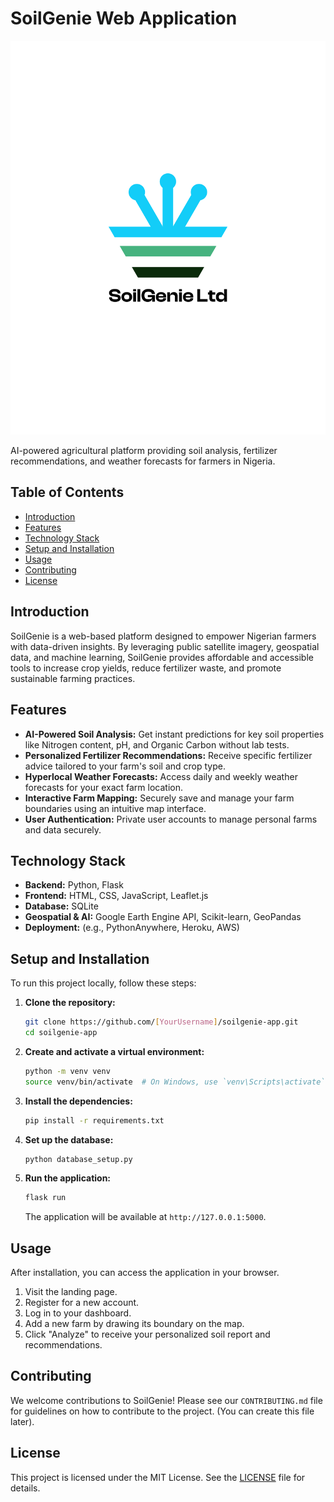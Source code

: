# SoilGenie Web Application

![SoilGenie Logo](static/images/logo.png) <!-- Add your logo here -->

AI-powered agricultural platform providing soil analysis, fertilizer recommendations, and weather forecasts for farmers in Nigeria.

## Table of Contents

- [Introduction](#introduction)
- [Features](#features)
- [Technology Stack](#technology-stack)
- [Setup and Installation](#setup-and-installation)
- [Usage](#usage)
- [Contributing](#contributing)
- [License](#license)

## Introduction

SoilGenie is a web-based platform designed to empower Nigerian farmers with data-driven insights. By leveraging public satellite imagery, geospatial data, and machine learning, SoilGenie provides affordable and accessible tools to increase crop yields, reduce fertilizer waste, and promote sustainable farming practices.

## Features

- **AI-Powered Soil Analysis:** Get instant predictions for key soil properties like Nitrogen content, pH, and Organic Carbon without lab tests.
- **Personalized Fertilizer Recommendations:** Receive specific fertilizer advice tailored to your farm's soil and crop type.
- **Hyperlocal Weather Forecasts:** Access daily and weekly weather forecasts for your exact farm location.
- **Interactive Farm Mapping:** Securely save and manage your farm boundaries using an intuitive map interface.
- **User Authentication:** Private user accounts to manage personal farms and data securely.

## Technology Stack

- **Backend:** Python, Flask
- **Frontend:** HTML, CSS, JavaScript, Leaflet.js
- **Database:** SQLite
- **Geospatial & AI:** Google Earth Engine API, Scikit-learn, GeoPandas
- **Deployment:** (e.g., PythonAnywhere, Heroku, AWS)

## Setup and Installation

To run this project locally, follow these steps:

1.  **Clone the repository:**
    ```bash
    git clone https://github.com/[YourUsername]/soilgenie-app.git
    cd soilgenie-app
    ```

2.  **Create and activate a virtual environment:**
    ```bash
    python -m venv venv
    source venv/bin/activate  # On Windows, use `venv\Scripts\activate`
    ```

3.  **Install the dependencies:**
    ```bash
    pip install -r requirements.txt
    ```

4.  **Set up the database:**
    ```bash
    python database_setup.py
    ```

5.  **Run the application:**
    ```bash
    flask run
    ```
    The application will be available at `http://127.0.0.1:5000`.

## Usage

After installation, you can access the application in your browser.
1. Visit the landing page.
2. Register for a new account.
3. Log in to your dashboard.
4. Add a new farm by drawing its boundary on the map.
5. Click "Analyze" to receive your personalized soil report and recommendations.

## Contributing

We welcome contributions to SoilGenie! Please see our `CONTRIBUTING.md` file for guidelines on how to contribute to the project. (You can create this file later).

## License

This project is licensed under the MIT License. See the [LICENSE](LICENSE) file for details.
